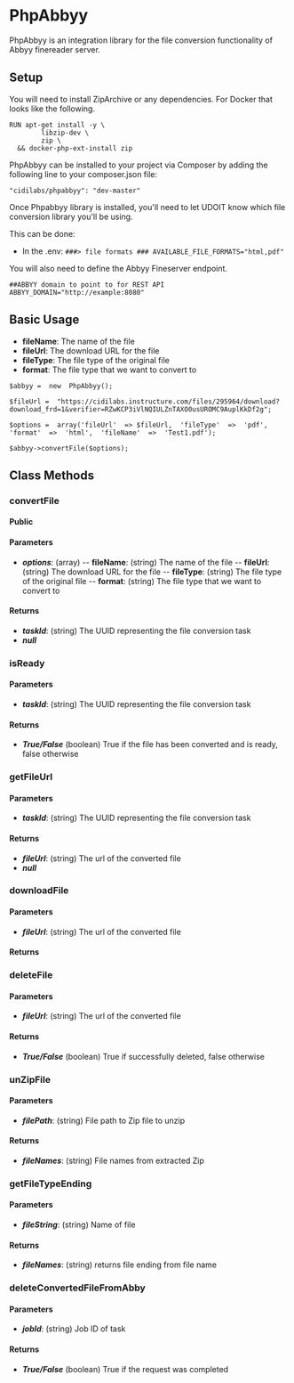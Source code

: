 
# PhpAbbyy

PhpAbbyy is an integration library for the file conversion functionality of Abbyy finereader server. 

## Setup

You will need to install ZipArchive or any dependencies. For Docker that looks like the following.

```
RUN apt-get install -y \
        libzip-dev \
        zip \
  && docker-php-ext-install zip
```

PhpAbbyy can be installed to your project via Composer by adding the following line to your composer.json file: 

```"cidilabs/phpabbyy": "dev-master"```

Once Phpabbyy library is installed, you'll need to let UDOIT know which file conversion library you'll be using.

This can be done:

- In the .env: ```###> file formats ###
AVAILABLE_FILE_FORMATS="html,pdf"```

You will also need to define the Abbyy Fineserver endpoint.
```
##ABBYY domain to point to for REST API  
ABBYY_DOMAIN="http://example:8080"
```

## Basic Usage

- **fileName**: The name of the file
- **fileUrl**: The download URL for the file
- **fileType**: The file type of the original file
- **format**: The file type that we want to convert to
```
$abbyy =  new  PhpAbbyy();

$fileUrl =  "https://cidilabs.instructure.com/files/295964/download?download_frd=1&verifier=RZwKCP3iVlNQIULZnTAXO0usUROMC9AuplKkDf2g";

$options =  array('fileUrl'  => $fileUrl,  'fileType'  =>  'pdf',  'format'  =>  'html',  'fileName'  =>  'Test1.pdf');

$abbyy->convertFile($options);
```

## Class Methods

### convertFile
#### Public
#### Parameters
- ***options***: (array) 
-- **fileName**: (string) The name of the file
-- **fileUrl**: (string) The download URL for the file
-- **fileType**: (string) The file type of the original file
-- **format**: (string) The file type that we want to convert to
#### Returns
- ***taskId***: (string) The UUID representing the file conversion task
- ***null***

### isReady
#### Parameters
- ***taskId***: (string) The UUID representing the file conversion task
#### Returns
- ***True/False*** (boolean) True if the file has been converted and is ready, false otherwise
### getFileUrl
#### Parameters
- ***taskId***: (string) The UUID representing the file conversion task
#### Returns
- ***fileUrl***: (string) The url of the converted file
- ***null***
### downloadFile
#### Parameters
- ***fileUrl***: (string) The url of the converted file
#### Returns

### deleteFile
#### Parameters
- ***fileUrl***: (string) The url of the converted file
#### Returns
- ***True/False*** (boolean) True if successfully deleted, false otherwise

### unZipFile
#### Parameters
- ***filePath***: (string) File path to Zip file to unzip
#### Returns
- ***fileNames***: (string) File names from extracted Zip

### getFileTypeEnding
#### Parameters
- ***fileString***: (string) Name of file
#### Returns
- ***fileNames***: (string) returns file ending from file name

### deleteConvertedFileFromAbby
#### Parameters
- ***jobId***: (string) Job ID of task
#### Returns
- ***True/False*** (boolean) True if the request was completed



